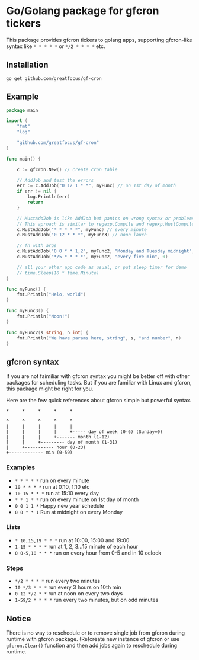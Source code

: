 # Go/Golang package for gfcron tickers 
This package provides gfcron tickers to golang apps, supporting gfcron-like syntax like `* * * * *` or `*/2 * * * *` etc.

## Installation
```
go get github.com/greatfocus/gf-cron
```

## Example

```go
package main

import (
    "fmt"
    "log"

    "github.com/greatfocus/gf-cron"
)

func main() {

    c := gfcron.New() // create cron table

    // AddJob and test the errors
    err := c.AddJob("0 12 1 * *", myFunc) // on 1st day of month
    if err != nil {
        log.Println(err)
        return
    }    

    // MustAddJob is like AddJob but panics on wrong syntax or problems with func/args
    // This aproach is similar to regexp.Compile and regexp.MustCompile from go's standard library,  used for easier initialization on startup
    c.MustAddJob("* * * * *", myFunc) // every minute
    c.MustAddJob("0 12 * * *", myFunc3) // noon lauch

    // fn with args
    c.MustAddJob("0 0 * * 1,2", myFunc2, "Monday and Tuesday midnight", 123) 
    c.MustAddJob("*/5 * * * *", myFunc2, "every five min", 0)

    // all your other app code as usual, or put sleep timer for demo
    // time.Sleep(10 * time.Minute)
}

func myFunc() {
    fmt.Println("Helo, world")
}

func myFunc3() {
    fmt.Println("Noon!")
}

func myFunc2(s string, n int) {
    fmt.Println("We have params here, string", s, "and number", n)
}

```

## gfcron syntax

If you are not faimiliar with gfcron syntax you might be better off with other packages for scheduling tasks. But if you are familiar with Linux and gfcron, this package might be right for you.

Here are the few quick references about gfcron simple but powerful syntax.

```
*     *     *     *     *        

^     ^     ^     ^     ^
|     |     |     |     |
|     |     |     |     +----- day of week (0-6) (Sunday=0)
|     |     |     +------- month (1-12)
|     |     +--------- day of month (1-31)
|     +----------- hour (0-23)
+------------- min (0-59)
```

### Examples

+ `* * * * *` run on every minute
+ `10 * * * *` run at 0:10, 1:10 etc
+ `10 15 * * *` run at 15:10 every day
+ `* * 1 * *` run on every minute on 1st day of month
+ `0 0 1 1 *` Happy new year schedule
+ `0 0 * * 1` Run at midnight on every Monday

### Lists

+ `* 10,15,19 * * *` run at 10:00, 15:00 and 19:00
+ `1-15 * * * *` run at 1, 2, 3...15 minute of each hour
+ `0 0-5,10 * * *` run on every hour from 0-5 and in 10 oclock

### Steps
+ `*/2 * * * *` run every two minutes
+ `10 */3 * * *` run every 3 hours on 10th min
+ `0 12 */2 * *` run at noon on every two days
+ `1-59/2 * * * *` run every two minutes, but on odd minutes

## Notice

There is no way to reschedule or to remove single job from gfcron during runtime with gfcron package. (Re)create new instance of gfcron or use `gfcron.Clear()` function and then add jobs again to reschedule during runtime.



